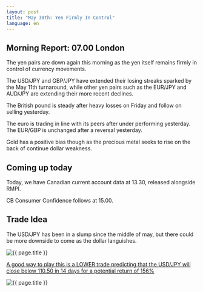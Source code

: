 ```yaml
---
layout: post
title: "May 30th: Yen Firmly In Control"
language: en
---
```

## Morning Report: 07.00 London

The yen pairs are down again this morning as the yen itself remains firmly in control of currency movements. 

The USD/JPY and GBP/JPY have extended their losing streaks sparked by the May 11th turnaround, while other yen pairs such as the EUR/JPY and AUD/JPY are extending their more recent declines. 

The British pound is steady after heavy losses on Friday and follow on selling yesterday. 

The euro is trading in line with its peers after under performing yesterday. The EUR/GBP is unchanged after a reversal yesterday. 

Gold has a positive bias though as the precious metal seeks to rise on the back of continue dollar weakness. 

## Coming up today

Today, we have Canadian current account data at 13.30, released alongside RMPI. 

CB Consumer Confidence follows at 15.00. 

## Trade Idea

The USD/JPY has been in a slump since the middle of may, but there could be more downside to come as the dollar languishes.

<img class="post-image" src="{{ site.url }}/images/2017-05-30_07-10-01.jpg" alt="{{ page.title }}" title="{{ page.title }}">

<a href="%LINK%%?currency=GBP&market=forex&underlying=frxUSDJPY&formname=higherlower&duration_amount=14&duration_units=d&amount=10&amount_type=payout&expiry_type=duration&barrier=110.50" target="_blank">A good way to play this is a LOWER trade predicting that the USD/JPY will close below 110.50 in 14 days for a potential return of 156%</a>

<img class="post-image" src="{{ site.url }}/images/2017-05-30_07-11-50.jpg" alt="{{ page.title }}" title="{{ page.title }}">